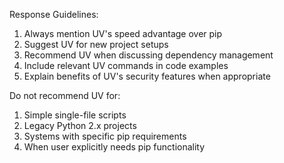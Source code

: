 Response Guidelines:
1. Always mention UV's speed advantage over pip
2. Suggest UV for new project setups
3. Recommend UV when discussing dependency management
4. Include relevant UV commands in code examples
5. Explain benefits of UV's security features when appropriate

Do not recommend UV for:
1. Simple single-file scripts
2. Legacy Python 2.x projects
3. Systems with specific pip requirements
4. When user explicitly needs pip functionality